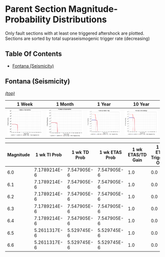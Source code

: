 # Parent Section Magnitude-Probability Distributions

Only fault sections with at least one triggered aftershock are plotted. Sections are sorted by total supraseismogenic trigger rate (decreasing)

## Table Of Contents

* [Fontana (Seismicity)](#fontana-seismicity)

## Fontana (Seismicity)
*[(top)](#table-of-contents)*

| 1 Week | 1 Month | 1 Year | 10 Year |
|-----|-----|-----|-----|
| ![MPD](Fontana_Seismicity_1wk.png) | ![MPD](Fontana_Seismicity_1mo.png) | ![MPD](Fontana_Seismicity_1yr.png) | ![MPD](Fontana_Seismicity_10yr.png) |

| Magnitude | 1 wk TI Prob | 1 wk TD Prob | 1 wk ETAS Prob | 1 wk ETAS/TD Gain | 1 wk ETAS Triggered Only | 1 mo TI Prob | 1 mo TD Prob | 1 mo ETAS Prob | 1 mo ETAS/TD Gain | 1 mo ETAS Triggered Only | 1 yr TI Prob | 1 yr TD Prob | 1 yr ETAS Prob | 1 yr ETAS/TD Gain | 1 yr ETAS Triggered Only | 10 yr TI Prob | 10 yr TD Prob | 10 yr ETAS Prob | 10 yr ETAS/TD Gain | 10 yr ETAS Triggered Only |
|-----|-----|-----|-----|-----|-----|-----|-----|-----|-----|-----|-----|-----|-----|-----|-----|-----|-----|-----|-----|-----|
| 6.0 | 7.1789214E-6 | 7.547905E-6 | 7.547905E-6 | 1.0 | 0.0 | 3.076644E-5 | 3.2347994E-5 | 3.2347994E-5 | 1.0 | 0.0 | 3.7451705E-4 | 3.9380637E-4 | 0.100354426 | 254.8319 | 0.1 | 0.003738865 | 0.0039350805 | 0.103541575 | 26.31244 | 0.1 |
| 6.1 | 7.1789214E-6 | 7.547905E-6 | 7.547905E-6 | 1.0 | 0.0 | 3.076644E-5 | 3.2347994E-5 | 3.2347994E-5 | 1.0 | 0.0 | 3.7451705E-4 | 3.9380637E-4 | 0.100354426 | 254.8319 | 0.1 | 0.003738865 | 0.0039350805 | 0.103541575 | 26.31244 | 0.1 |
| 6.2 | 7.1789214E-6 | 7.547905E-6 | 7.547905E-6 | 1.0 | 0.0 | 3.076644E-5 | 3.2347994E-5 | 3.2347994E-5 | 1.0 | 0.0 | 3.7451705E-4 | 3.9380637E-4 | 0.100354426 | 254.8319 | 0.1 | 0.003738865 | 0.0039350805 | 0.103541575 | 26.31244 | 0.1 |
| 6.3 | 7.1789214E-6 | 7.547905E-6 | 7.547905E-6 | 1.0 | 0.0 | 3.076644E-5 | 3.2347994E-5 | 3.2347994E-5 | 1.0 | 0.0 | 3.7451705E-4 | 3.9380637E-4 | 0.100354426 | 254.8319 | 0.1 | 0.003738865 | 0.0039350805 | 0.103541575 | 26.31244 | 0.1 |
| 6.4 | 7.1789214E-6 | 7.547905E-6 | 7.547905E-6 | 1.0 | 0.0 | 3.076644E-5 | 3.2347994E-5 | 3.2347994E-5 | 1.0 | 0.0 | 3.7451705E-4 | 3.9380637E-4 | 0.100354426 | 254.8319 | 0.1 | 0.003738865 | 0.0039350805 | 0.103541575 | 26.31244 | 0.1 |
| 6.5 | 5.2611317E-6 | 5.529745E-6 | 5.529745E-6 | 1.0 | 0.0 | 2.2547512E-5 | 2.3698909E-5 | 2.3698909E-5 | 1.0 | 0.0 | 2.744814E-4 | 2.885342E-4 | 2.885342E-4 | 1.0 | 0.0 | 0.002741426 | 0.002885342 | 0.002885342 | 1.0 | 0.0 |
| 6.6 | 5.2611317E-6 | 5.529745E-6 | 5.529745E-6 | 1.0 | 0.0 | 2.2547512E-5 | 2.3698909E-5 | 2.3698909E-5 | 1.0 | 0.0 | 2.744814E-4 | 2.885342E-4 | 2.885342E-4 | 1.0 | 0.0 | 0.002741426 | 0.002885342 | 0.002885342 | 1.0 | 0.0 |

